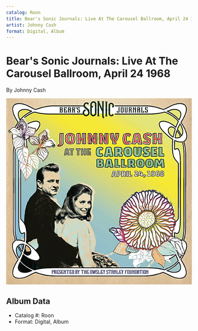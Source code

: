 ```yaml
---
catalog: Roon
title: Bear's Sonic Journals: Live At The Carousel Ballroom, April 24 1968
artist: Johnny Cash
format: Digital, Album
---
```


# Bear's Sonic Journals: Live At The Carousel Ballroom, April 24 1968

By Johnny Cash

![](../../assets/albumcovers/Johnny_Cash-Bears_Sonic_Journals-_Live_At_The_Carousel_Ballroom__April_24_1968.png)

## Album Data

- Catalog #: Roon
- Format: Digital, Album

